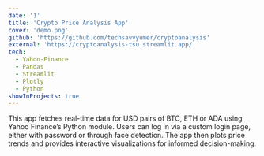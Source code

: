 ```yaml
---
date: '1'
title: 'Crypto Price Analysis App'
cover: 'demo.png'
github: 'https://github.com/techsavvyumer/cryptoanalysis'
external: 'https://cryptoanalysis-tsu.streamlit.app/'
tech:
  - Yahoo-Finance
  - Pandas
  - Streamlit
  - Plotly
  - Python
showInProjects: true
---
```

This app fetches real-time data for USD pairs of BTC, ETH or ADA using Yahoo Finance’s Python module. Users can log in via a custom login page, either with password or through face detection. The app then plots price trends and provides interactive visualizations for informed decision-making.
